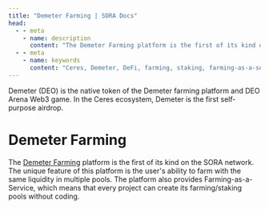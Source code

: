 ```yaml
---
title: "Demeter Farming | SORA Docs"
head:
  - - meta
    - name: description
      content: "The Demeter Farming platform is the first of its kind on the SORA network."
  - - meta
    - name: keywords
      content: "Ceres, Demeter, DeFi, farming, staking, farming-as-a-service, Polkaswap, SORA network"
---
```


Demeter (DEO) is the native token of the Demeter farming platform and DEO Arena Web3 game. In the Ceres ecosystem, Demeter is the first self-purpose airdrop.

# Demeter Farming

The [Demeter Farming](https://farming.deotoken.io/) platform is the first of its kind on the SORA network. 
The unique feature of this platform is the user's ability to farm with the same liquidity in multiple pools. 
The platform also provides Farming-as-a-Service, which means that every project can create its farming/staking pools without coding.
